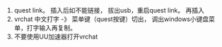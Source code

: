 1. quest link。 插入后如不能链接， 拔出usb，重启quest link。 再插入
2. vrchat 中文打字 -》 菜单键（quest按键）切出， 调出windows小键盘菜单，打字输入再复制。
3. 不要使用UU加速器打开vrchat